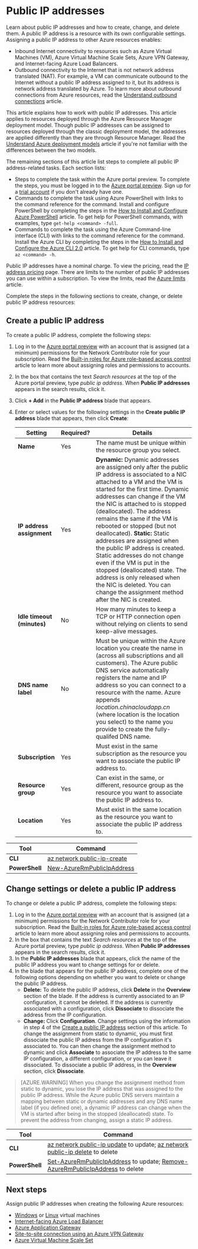 <properties
    pageTitle="Azure public IP addresses | Azure"
    description="Learn how to create, modify, and delete public IP addresses."
    services="virtual-network"
    documentationcenter="na"
    author="jimdial"
    manager="timlt"
    editor=""
    tags="azure-resource-manager" />
<tags
    ms.assetid="bb71abaf-b2d9-4147-b607-38067a10caf6"
    ms.service="virtual-network"
    ms.devlang="na"
    ms.topic="article"
    ms.tgt_pltfrm="na"
    ms.workload="infrastructure-services"
    ms.date="03/14/2017"
    wacn.date=""
    ms.author="jdial" />

# Public IP addresses

Learn about public IP addresses and how to create, change, and delete them. A public IP address is a resource with its own configurable settings. Assigning a public IP address to other Azure resources enables:
- Inbound Internet connectivity to resources such as Azure Virtual Machines (VM), Azure Virtual Machine Scale Sets, Azure VPN Gateway, and Internet-facing Azure Load Balancers.
- Outbound connectivity to the Internet that is not network address translated (NAT). For example, a VM can communicate outbound to the Internet without a public IP address assigned to it, but its address is network address translated by Azure. To learn more about outbound connections from Azure resources, read the [Understand outbound connections](/documentation/articles/load-balancer-outbound-connections/) article.

This article explains how to work with public IP addresses. This article applies to resources deployed through the Azure Resource Manager deployment model. Though public IP addresses can be assigned to resources deployed through the classic deployment model, the addresses are applied differently than they are through Resource Manager. Read the [Understand Azure deployment models](/documentation/articles/resource-manager-deployment-model/) article if you're not familiar with the differences between the two models.

The remaining sections of this article list steps to complete all public IP address-related tasks. Each section lists:
- Steps to complete the task within the Azure portal preview. To complete the steps, you must be logged in to the [Azure portal preview](http://portal.azure.cn). Sign up for a [trial account](https://azure.microsoft.com/free) if you don't already have one.
- Commands to complete the task using Azure PowerShell with links to the command reference for the command. Install and configure PowerShell by completing the steps in the [How to Install and Configure Azure PowerShell](https://docs.microsoft.com/powershell/azureps-cmdlets-docs) article. To get help for PowerShell commands, with examples, type `get-help <command> -full`.
- Commands to complete the task using the Azure Command-line interface (CLI) with links to the command reference for the command. Install the Azure CLI by completing the steps in the [How to Install and Configure the Azure CLI 2.0](https://docs.microsoft.com/cli/azure/install-azure-cli) article. To get help for CLI commands, type `az <command> -h`.

Public IP addresses have a nominal charge. To view the pricing, read the [IP address pricing](/pricing/details/reserved-ip-addresses/) page. There are limits to the number of public IP addresses you can use within a subscription. To view the limits, read the [Azure limits](/documentation/articles/azure-subscription-service-limits/#azure-resource-manager-virtual-networking-limits) article. 

Complete the steps in the following sections to create, change, or delete public IP address resources:

## <a name="create"></a>Create a public IP address

To create a public IP address, complete the following steps:
1. Log in to the [Azure portal preview](https://portal.azure.cn) with an account that is assigned (at a minimum) permissions for the Network Contributor role for your subscription. Read the [Built-in roles for Azure role-based access control](/documentation/articles/role-based-access-built-in-roles/#network-contributor) article to learn more about assigning roles and permissions to accounts.
2. In the box that contains the text *Search resources* at the top of the Azure portal preview, type *public ip address*. When **Public IP addresses** appears in the search results, click it.
3. Click **+ Add** in the **Public IP address** blade that appears.
4. Enter or select values for the following settings in the **Create public IP address** blade that appears, then click **Create**:

	|**Setting**|Required?|**Details**|
	|---|---|---|
	|**Name**|Yes|The name must be unique within the resource group you select.|
	|**IP address assignment**|Yes|**Dynamic:** Dynamic addresses are assigned only after the public IP address is associated to a NIC attached to a VM and the VM is started for the first time. Dynamic addresses can change if the VM the NIC is attached to is stopped (deallocated). The address remains the same if the VM is rebooted or stopped (but not deallocated). **Static:** Static addresses are assigned when the public IP address is created. Static addresses do not change even if the VM is put in the stopped (deallocated) state. The address is only released when the NIC is deleted. You can change the assignment method after the NIC is created.|
	|**Idle timeout (minutes)**|No|How many minutes to keep a TCP or HTTP connection open without relying on clients to send keep-alive messages.|
	|**DNS name label**|No|Must be unique within the Azure location you create the name in (across all subscriptions and all customers). The Azure public DNS service automatically registers the name and IP address so you can connect to a resource with the name. Azure appends *location.chinacloudapp.cn* (where location is the location you select) to the name you provide to create the fully-qualifed DNS name. |
	|**Subscription**|Yes|Must exist in the same subscription as the resource you want to associate the public IP address to.|
	|**Resource group**|Yes|Can exist in the same, or different, resource group as the resource you want to associate the public IP address to.|
	|**Location**|Yes|Must exist in the same location as the resource you want to associate the public IP address to.|

|**Tool**|**Command**|
|---|---|
|**CLI**|[az network public-ip-create](https://docs.microsoft.com/cli/azure/network/public-ip#create)|
|**PowerShell**|[New-AzureRmPublicIpAddress](https://docs.microsoft.com/powershell/resourcemanager/azurerm.network/v3.4.0/new-azurermpublicipaddress)|

## <a name="change"></a>Change settings or delete a public IP address

To change or delete a public IP address, complete the following steps:

1. Log in to the [Azure portal preview](https://portal.azure.cn) with an account that is assigned (at a minimum) permissions for the Network Contributor role for your subscription. Read the [Built-in roles for Azure role-based access control](/documentation/articles/role-based-access-built-in-roles/#network-contributor) article to learn more about assigning roles and permissions to accounts.
2. In the box that contains the text *Search resources* at the top of the Azure portal preview, type *public ip address*. When **Public IP addresses** appears in the search results, click it.
3. In the **Public IP addresses** blade that appears, click the name of the public IP address you want to change settings for or delete.
4. In the blade that appears for the public IP address, complete one of the following options depending on whether you want to delete or change the public IP address.
    - **Delete:** To delete the public IP address, click **Delete** in the **Overview** section of the blade. If the address is currently associated to an IP configuration, it cannot be deleted. If the address is currently associated with a configuration, click **Dissociate** to dissociate the address from the IP configuration.
    - **Change:** Click **Configuration**. Change settings using the information in step 4 of the [Create a public IP address](#create) section of this article. To change the assignment from static to dynamic, you must first dissociate the public IP address from the IP configuration it's associated to. You can then change the assignment method to dynamic and click **Associate** to associate the IP address to the same IP configuration, a different configuration, or you can leave it dissociated. To dissociate a public IP address, in the **Overview** section, click **Dissociate**.

>[AZURE.WARNING]
>When you change the assignment method from static to dynamic, you lose the IP address that was assigned to the public IP address. While the Azure public DNS servers maintain a mapping between static or dynamic addresses and any DNS name label (if you defined one), a dynamic IP address can change when the VM is started after being in the stopped (deallocated) state. To prevent the address from changing, assign a static IP address.

|**Tool**|**Command**|
|---|---|
|**CLI**|[az network public-ip update](https://docs.microsoft.com/cli/azure/network/public-ip#update) to update; [az network public-ip delete](https://docs.microsoft.com/cli/azure/network/public-ip#delete) to delete|
|**PowerShell**|[Set-AzureRmPublicIpAddress](https://docs.microsoft.com/powershell/resourcemanager/azurerm.network/v3.4.0/set-azurermpublicipaddress) to update; [Remove-AzureRmPublicIpAddress](https://docs.microsoft.com/powershell/resourcemanager/azurerm.network/v3.4.0/remove-azurermpublicipaddress) to delete|

## <a name="next-steps"></a>Next steps
Assign public IP addresses when creating the following Azure resources:

- [Windows](/documentation/articles/virtual-machines-windows-hero-tutorial/) or [Linux](/documentation/articles/virtual-machines-linux-quick-create-portal/) virtual machines
- [Internet-facing Azure Load Balancer](/documentation/articles/load-balancer-get-started-internet-portal/)
- [Azure Application Gateway](/documentation/articles/application-gateway-create-gateway-portal/)
- [Site-to-site connection using an Azure VPN Gateway](/documentation/articles/vpn-gateway-howto-site-to-site-resource-manager-portal/)
- [Azure Virtual Machine Scale Set](/documentation/articles/virtual-machine-scale-sets-portal-create/)